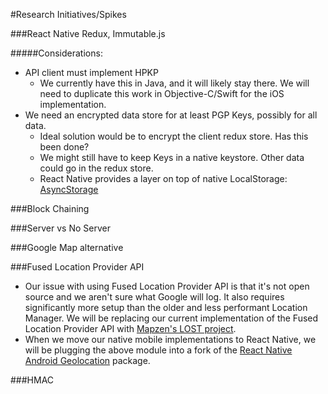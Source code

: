 #Research Initiatives/Spikes

###React Native
Redux, Immutable.js

#####Considerations:

- API client must implement HPKP
	- We currently have this in Java, and it will likely stay there. We will need to duplicate this work in Objective-C/Swift for the iOS implementation.
- We need an encrypted data store for at least PGP Keys, possibly for all data. 
	- Ideal solution would be to encrypt the client redux store. Has this been done?
	- We might still have to keep Keys in a native keystore. Other data could go in the redux store.
	- React Native provides a layer on top of native LocalStorage:  [AsyncStorage](https://facebook.github.io/react-native/docs/asyncstorage.html#content)

###Block Chaining

###Server vs No Server

###Google Map alternative

###Fused Location Provider API
- Our issue with using Fused Location Provider API is that it's not open source and we aren't sure what Google will log. It also requires significantly more setup than the older and less performant Location Manager. We will be replacing our current implementation of the Fused Location Provider API with [Mapzen's LOST project](https://github.com/mapzen/LOST).
- When we move our native mobile implementations to React Native, we will be plugging the above module into a fork of the [React Native Android Geolocation](https://github.com/lxsameer/react-native-geolocation-android) package.

###HMAC
